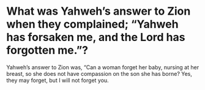 # What was Yahweh’s answer to Zion when they complained; “Yahweh has forsaken me, and the Lord has forgotten me.”?

Yahweh’s answer to Zion was, “Can a woman forget her baby, nursing at her breast, so she does not have compassion on the son she has borne? Yes, they may forget, but I will not forget you.
